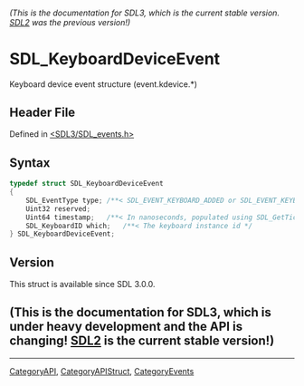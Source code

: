 ###### (This is the documentation for SDL3, which is the current stable version. [SDL2](https://wiki.libsdl.org/SDL2/) was the previous version!)
# SDL_KeyboardDeviceEvent

Keyboard device event structure (event.kdevice.*)

## Header File

Defined in [<SDL3/SDL_events.h>](https://github.com/libsdl-org/SDL/blob/main/include/SDL3/SDL_events.h)

## Syntax

```c
typedef struct SDL_KeyboardDeviceEvent
{
    SDL_EventType type; /**< SDL_EVENT_KEYBOARD_ADDED or SDL_EVENT_KEYBOARD_REMOVED */
    Uint32 reserved;
    Uint64 timestamp;   /**< In nanoseconds, populated using SDL_GetTicksNS() */
    SDL_KeyboardID which;   /**< The keyboard instance id */
} SDL_KeyboardDeviceEvent;
```

## Version

This struct is available since SDL 3.0.0.

## (This is the documentation for SDL3, which is under heavy development and the API is changing! [SDL2](https://wiki.libsdl.org/SDL2/) is the current stable version!)



----
[CategoryAPI](CategoryAPI), [CategoryAPIStruct](CategoryAPIStruct), [CategoryEvents](CategoryEvents)

